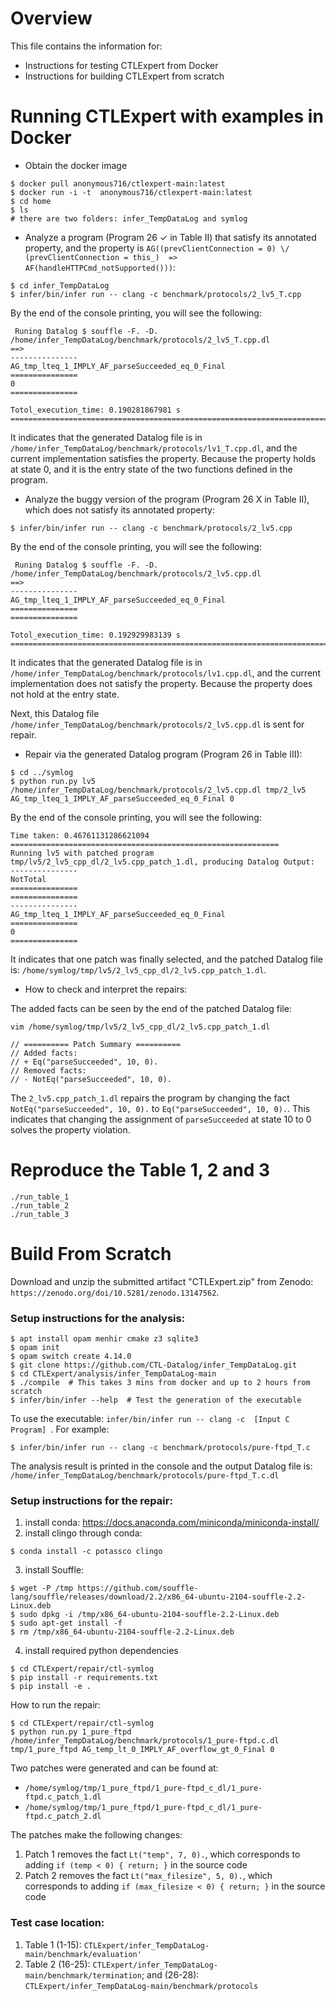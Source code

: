 # Overview

This file contains the information for: 
- Instructions for testing CTLExpert from Docker
- Instructions for building CTLExpert from scratch


# Running CTLExpert with examples in Docker

- Obtain the docker image 
```
$ docker pull anonymous716/ctlexpert-main:latest
$ docker run -i -t  anonymous716/ctlexpert-main:latest
$ cd home
$ ls 
# there are two folders: infer_TempDataLog and symlog
```

- Analyze a program (Program 26 $\checkmark$ in Table II) that satisfy its annotated property, and the property is 
`AG((prevClientConnection = 0) \/ (prevClientConnection = this_)  => AF(handleHTTPCmd_notSupported()))`: 
```
$ cd infer_TempDataLog
$ infer/bin/infer run -- clang -c benchmark/protocols/2_lv5_T.cpp
```
By the end of the console printing, you will see the following: 
```
 Runing Datalog $ souffle -F. -D. /home/infer_TempDataLog/benchmark/protocols/2_lv5_T.cpp.dl 
==>
---------------
AG_tmp_lteq_1_IMPLY_AF_parseSucceeded_eq_0_Final
===============
0
===============

Totol_execution_time: 0.190281867981 s
=========================================================================
```

It indicates that the generated Datalog file is in `/home/infer_TempDataLog/benchmark/protocols/lv1_T.cpp.dl`, and the current implementation satisfies the property. 
Because the property holds at state 0, and it is the entry state of the two functions defined in the program. 



- Analyze the buggy version of the program (Program 26  X in Table II), which does not satisfy its annotated property: 

```
$ infer/bin/infer run -- clang -c benchmark/protocols/2_lv5.cpp
```
By the end of the console printing, you will see the following: 
```
 Runing Datalog $ souffle -F. -D. /home/infer_TempDataLog/benchmark/protocols/2_lv5.cpp.dl 
==>
---------------
AG_tmp_lteq_1_IMPLY_AF_parseSucceeded_eq_0_Final
===============
===============

Totol_execution_time: 0.192929983139 s
=========================================================================
```

It indicates that the generated Datalog file is in `/home/infer_TempDataLog/benchmark/protocols/lv1.cpp.dl`, and the current implementation does not satisfy the property. 
Because the property does not hold at the entry state.

Next, this Datalog file `/home/infer_TempDataLog/benchmark/protocols/2_lv5.cpp.dl` is sent for repair. 


- Repair via the generated Datalog program (Program 26 in Table III): 


```
$ cd ../symlog
$ python run.py lv5 /home/infer_TempDataLog/benchmark/protocols/2_lv5.cpp.dl tmp/2_lv5 AG_tmp_lteq_1_IMPLY_AF_parseSucceeded_eq_0_Final 0
```

By the end of the console printing, you will see the following: 

```
Time taken: 0.46761131286621094
============================================================
Running lv5 with patched program tmp/lv5/2_lv5_cpp_dl/2_lv5.cpp_patch_1.dl, producing Datalog Output: 
---------------
NotTotal
===============
===============
---------------
AG_tmp_lteq_1_IMPLY_AF_parseSucceeded_eq_0_Final
===============
0
===============
```

It indicates that one patch was finally selected, and the patched Datalog file is: `/home/symlog/tmp/lv5/2_lv5_cpp_dl/2_lv5.cpp_patch_1.dl`. 


- How to check and interpret the repairs: 

The added facts can be seen by the end of the patched Datalog file: 
```
vim /home/symlog/tmp/lv5/2_lv5_cpp_dl/2_lv5.cpp_patch_1.dl

// ========== Patch Summary ==========
// Added facts:
// + Eq("parseSucceeded", 10, 0).
// Removed facts:
// - NotEq("parseSucceeded", 10, 0).
```


The `2_lv5.cpp_patch_1.dl` repairs the program by changing the fact `NotEq("parseSucceeded", 10, 0).` to `Eq("parseSucceeded", 10, 0).`. 
This indicates that changing the assignment of `parseSucceeded` at state 10 to 0 solves the property violation. 


# Reproduce the Table 1, 2 and 3 
```
./run_table_1
./run_table_2
./run_table_3
```



# Build From Scratch

Download and unzip the submitted artifact "CTLExpert.zip" from Zenodo: `https://zenodo.org/doi/10.5281/zenodo.13147562`. 

### Setup instructions for the analysis: 
```
$ apt install opam menhir cmake z3 sqlite3 
$ opam init 
$ opam switch create 4.14.0
$ git clone https://github.com/CTL-Datalog/infer_TempDataLog.git
$ cd CTLExpert/analysis/infer_TempDataLog-main 
$ ./compile  # This takes 3 mins from docker and up to 2 hours from scratch
$ infer/bin/infer --help  # Test the generation of the executable
```
To use the executable: `infer/bin/infer run -- clang -c  [Input C Program] `. 
For example: 
```
$ infer/bin/infer run -- clang -c benchmark/protocols/pure-ftpd_T.c
``` 
The analysis result is printed in the console and the output Datalog file is: `/home/infer_TempDataLog/benchmark/protocols/pure-ftpd_T.c.dl `


### Setup instructions for the repair: 
1. install conda: https://docs.anaconda.com/miniconda/miniconda-install/ 
2. install clingo through conda: 
```
$ conda install -c potassco clingo
```
3. install Souffle: 
```
$ wget -P /tmp https://github.com/souffle-lang/souffle/releases/download/2.2/x86_64-ubuntu-2104-souffle-2.2-Linux.deb
$ sudo dpkg -i /tmp/x86_64-ubuntu-2104-souffle-2.2-Linux.deb
$ sudo apt-get install -f
$ rm /tmp/x86_64-ubuntu-2104-souffle-2.2-Linux.deb
```

4. install required python dependencies
```
$ cd CTLExpert/repair/ctl-symlog
$ pip install -r requirements.txt
$ pip install -e .
```

How to run the repair:

```
$ cd CTLExpert/repair/ctl-symlog
$ python run.py 1_pure_ftpd /home/infer_TempDataLog/benchmark/protocols/1_pure-ftpd.c.dl tmp/1_pure_ftpd AG_temp_lt_0_IMPLY_AF_overflow_gt_0_Final 0
```

Two patches were generated and can be found at:
- `/home/symlog/tmp/1_pure_ftpd/1_pure-ftpd_c_dl/1_pure-ftpd.c_patch_1.dl`
- `/home/symlog/tmp/1_pure_ftpd/1_pure-ftpd_c_dl/1_pure-ftpd.c_patch_2.dl`

The patches make the following changes:
1. Patch 1 removes the fact `Lt("temp", 7, 0).`, which corresponds to adding `if (temp < 0) { return; }` in the source code
2. Patch 2 removes the fact `Lt("max_filesize", 5, 0).`, which corresponds to adding `if (max_filesize < 0) { return; }` in the source code




### Test case location: 

1. Table 1 (1-15): `CTLExpert/infer_TempDataLog-main/benchmark/evaluation'`
3. Table 2 (16-25): `CTLExpert/infer_TempDataLog-main/benchmark/termination`; and
   (26-28): `CTLExpert/infer_TempDataLog-main/benchmark/protocols`
